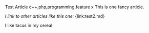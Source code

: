 Test Article
c++,php,programming,feature x
This is one fancy article.

_I link to other articles like this one:_ {link:test2.md}

  I like tacos
  in my cereal

